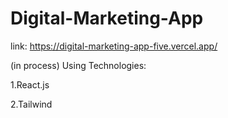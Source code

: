 # Digital-Marketing-App

link: https://digital-marketing-app-five.vercel.app/

(in process) 
Using Technologies:

1.React.js

2.Tailwind

